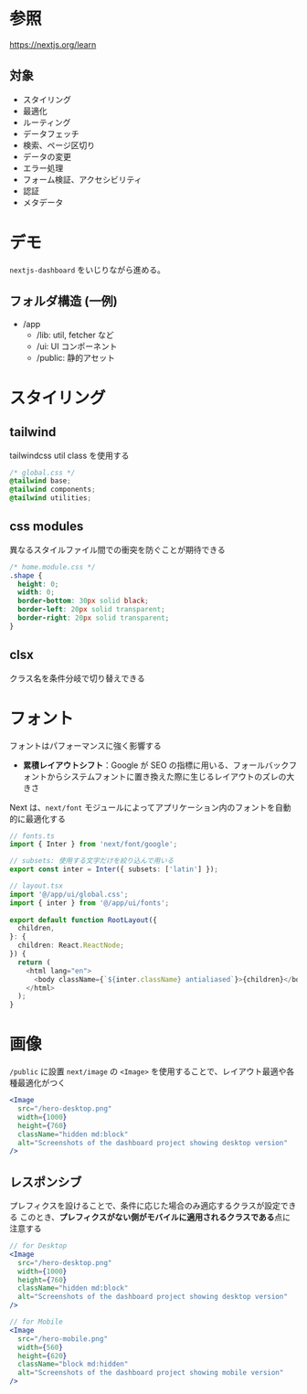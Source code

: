 # 参照
https://nextjs.org/learn

## 対象
- スタイリング
- 最適化
- ルーティング
- データフェッチ
- 検索、ページ区切り
- データの変更
- エラー処理
- フォーム検証、アクセシビリティ
- 認証
- メタデータ

# デモ
`nextjs-dashboard` をいじりながら進める。

## フォルダ構造 (一例)
- /app
  - /lib: util, fetcher など
  - /ui: UI コンポーネント
  - /public: 静的アセット
  
# スタイリング
## tailwind
tailwindcss util class を使用する
```css
/* global.css */
@tailwind base;
@tailwind components;
@tailwind utilities;
```

## css modules
異なるスタイルファイル間での衝突を防ぐことが期待できる
```css
/* home.module.css */
.shape {
  height: 0;
  width: 0;
  border-bottom: 30px solid black;
  border-left: 20px solid transparent;
  border-right: 20px solid transparent;
}
```

## clsx
クラス名を条件分岐で切り替えできる

# フォント
フォントはパフォーマンスに強く影響する
- **累積レイアウトシフト**：Google が SEO の指標に用いる、フォールバックフォントからシステムフォントに置き換えた際に生じるレイアウトのズレの大きさ

Next は、`next/font` モジュールによってアプリケーション内のフォントを自動的に最適化する

```ts
// fonts.ts
import { Inter } from 'next/font/google';

// subsets: 使用する文字だけを絞り込んで用いる
export const inter = Inter({ subsets: ['latin'] });
```

```ts
// layout.tsx
import '@/app/ui/global.css';
import { inter } from '@/app/ui/fonts';
 
export default function RootLayout({
  children,
}: {
  children: React.ReactNode;
}) {
  return (
    <html lang="en">
      <body className={`${inter.className} antialiased`}>{children}</body>
    </html>
  );
}
```

# 画像
`/public` に設置
`next/image` の `<Image>` を使用することで、レイアウト最適や各種最適化がつく

```jsx
<Image
  src="/hero-desktop.png"
  width={1000}
  height={760}
  className="hidden md:block"
  alt="Screenshots of the dashboard project showing desktop version"
/>
```

## レスポンシブ
プレフィクスを設けることで、条件に応じた場合のみ適応するクラスが設定できる
このとき、**プレフィクスがない側がモバイルに適用されるクラスである**点に注意する
```jsx
// for Desktop
<Image
  src="/hero-desktop.png"
  width={1000}
  height={760}
  className="hidden md:block"
  alt="Screenshots of the dashboard project showing desktop version"
/>

// for Mobile
<Image
  src="/hero-mobile.png"
  width={560}
  height={620}
  className="block md:hidden"
  alt="Screenshots of the dashboard project showing mobile version"
/>
```